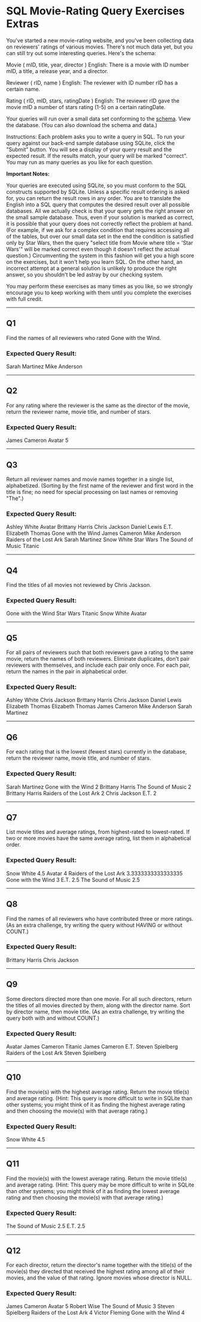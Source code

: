 # SQL Movie-Rating Query Exercises Extras

You've started a new movie-rating website, and you've been collecting data on reviewers' ratings of various movies. There's not much data yet, but you can still try out some interesting queries. Here's the schema:

Movie ( mID, title, year, director )
English: There is a movie with ID number mID, a title, a release year, and a director.

Reviewer ( rID, name )
English: The reviewer with ID number rID has a certain name.

Rating ( rID, mID, stars, ratingDate )
English: The reviewer rID gave the movie mID a number of stars rating (1-5) on a certain ratingDate.

Your queries will run over a small data set conforming to the [schema](rating.sql). View the database. (You can also download the schema and data.)

Instructions: Each problem asks you to write a query in SQL. To run your query against our back-end sample database using SQLite, click the "Submit" button. You will see a display of your query result and the expected result. If the results match, your query will be marked "correct". You may run as many queries as you like for each question.

**Important Notes:**

Your queries are executed using SQLite, so you must conform to the SQL constructs supported by SQLite.
Unless a specific result ordering is asked for, you can return the result rows in any order.
You are to translate the English into a SQL query that computes the desired result over all possible databases. All we actually check is that your query gets the right answer on the small sample database. Thus, even if your solution is marked as correct, it is possible that your query does not correctly reflect the problem at hand. (For example, if we ask for a complex condition that requires accessing all of the tables, but over our small data set in the end the condition is satisfied only by Star Wars, then the query "select title from Movie where title = 'Star Wars'" will be marked correct even though it doesn't reflect the actual question.) Circumventing the system in this fashion will get you a high score on the exercises, but it won't help you learn SQL. On the other hand, an incorrect attempt at a general solution is unlikely to produce the right answer, so you shouldn't be led astray by our checking system.

You may perform these exercises as many times as you like, so we strongly encourage you to keep working with them until you complete the exercises with full credit.

---

## Q1

Find the names of all reviewers who rated Gone with the Wind.

### Expected Query Result:
Sarah Martinez
Mike Anderson


---

## Q2

For any rating where the reviewer is the same as the director of the movie, return the reviewer name, movie title, and number of stars.

### Expected Query Result:
James Cameron	Avatar	5

---

## Q3

Return all reviewer names and movie names together in a single list, alphabetized. (Sorting by the first name of the reviewer and first word in the title is fine; no need for special processing on last names or removing "The".)

### Expected Query Result:
Ashley White
Avatar
Brittany Harris
Chris Jackson
Daniel Lewis
E.T.
Elizabeth Thomas
Gone with the Wind
James Cameron
Mike Anderson
Raiders of the Lost Ark
Sarah Martinez
Snow White
Star Wars
The Sound of Music
Titanic

---

## Q4

Find the titles of all movies not reviewed by Chris Jackson.

### Expected Query Result:
Gone with the Wind
Star Wars
Titanic
Snow White
Avatar

---

## Q5

For all pairs of reviewers such that both reviewers gave a rating to the same movie, return the names of both reviewers. Eliminate duplicates, don't pair reviewers with themselves, and include each pair only once. For each pair, return the names in the pair in alphabetical order.

### Expected Query Result:
Ashley White	Chris Jackson
Brittany Harris	Chris Jackson
Daniel Lewis	Elizabeth Thomas
Elizabeth Thomas	James Cameron
Mike Anderson	Sarah Martinez

---

## Q6

For each rating that is the lowest (fewest stars) currently in the database, return the reviewer name, movie title, and number of stars.

### Expected Query Result:
Sarah Martinez	Gone with the Wind	2
Brittany Harris	The Sound of Music	2
Brittany Harris	Raiders of the Lost Ark	2
Chris Jackson	E.T.	2

---

## Q7

List movie titles and average ratings, from highest-rated to lowest-rated. If two or more movies have the same average rating, list them in alphabetical order.

### Expected Query Result:
Snow White	4.5
Avatar	4
Raiders of the Lost Ark	3.3333333333333335
Gone with the Wind	3
E.T.	2.5
The Sound of Music	2.5

---

## Q8

Find the names of all reviewers who have contributed three or more ratings. (As an extra challenge, try writing the query without HAVING or without COUNT.)

### Expected Query Result:
Brittany Harris
Chris Jackson

---

## Q9

Some directors directed more than one movie. For all such directors, return the titles of all movies directed by them, along with the director name. Sort by director name, then movie title. (As an extra challenge, try writing the query both with and without COUNT.)

### Expected Query Result:
Avatar	James Cameron
Titanic	James Cameron
E.T.	Steven Spielberg
Raiders of the Lost Ark	Steven Spielberg

---

## Q10

Find the movie(s) with the highest average rating. Return the movie title(s) and average rating. (Hint: This query is more difficult to write in SQLite than other systems; you might think of it as finding the highest average rating and then choosing the movie(s) with that average rating.)

### Expected Query Result:
Snow White	4.5

---

## Q11

Find the movie(s) with the lowest average rating. Return the movie title(s) and average rating. (Hint: This query may be more difficult to write in SQLite than other systems; you might think of it as finding the lowest average rating and then choosing the movie(s) with that average rating.)

### Expected Query Result:
The Sound of Music	2.5
E.T.	2.5

---

## Q12

For each director, return the director's name together with the title(s) of the movie(s) they directed that received the highest rating among all of their movies, and the value of that rating. Ignore movies whose director is NULL.

### Expected Query Result:
James Cameron	Avatar	5
Robert Wise	The Sound of Music	3
Steven Spielberg	Raiders of the Lost Ark	4
Victor Fleming	Gone with the Wind	4
